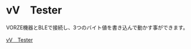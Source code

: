 # vV　Tester

VORZE機器とBLEで接続し、3つのバイト値を書き込んで動かす事ができます。

[vV　Tester](https://vulpine-vixen.github.io/tester/)
